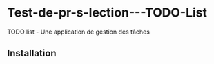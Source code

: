 # Test-de-pr-s-lection---TODO-List
TODO list - Une application de gestion des tâches

## Installation
